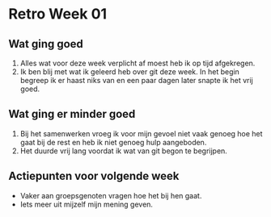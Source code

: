 # Retro Week 01

## Wat ging goed
1.	Alles wat voor deze week verplicht af moest heb ik op tijd afgekregen.
2.	Ik ben blij met wat ik geleerd heb over git deze week. In het begin begreep ik er haast niks van en een paar dagen later snapte ik het vrij goed.

## Wat ging er minder goed
1.	Bij het samenwerken vroeg ik voor mijn gevoel niet vaak genoeg hoe het gaat bij de rest en heb ik niet genoeg hulp aangeboden.
2.	Het duurde vrij lang voordat ik wat van git begon te begrijpen.

## Actiepunten voor volgende week
* Vaker aan groepsgenoten vragen hoe het bij hen gaat.
* Iets meer uit mijzelf mijn mening geven.
